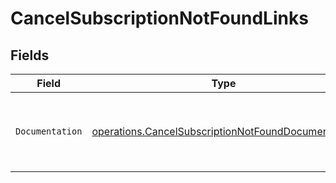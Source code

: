 # CancelSubscriptionNotFoundLinks


## Fields

| Field                                                                                                                    | Type                                                                                                                     | Required                                                                                                                 | Description                                                                                                              |
| ------------------------------------------------------------------------------------------------------------------------ | ------------------------------------------------------------------------------------------------------------------------ | ------------------------------------------------------------------------------------------------------------------------ | ------------------------------------------------------------------------------------------------------------------------ |
| `Documentation`                                                                                                          | [operations.CancelSubscriptionNotFoundDocumentation](../../models/operations/cancelsubscriptionnotfounddocumentation.md) | :heavy_check_mark:                                                                                                       | The URL to the generic Mollie API error handling guide.                                                                  |